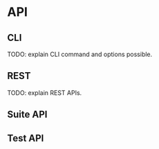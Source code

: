 # API

## CLI

TODO: explain CLI command and options possible.

## REST

TODO: explain REST APIs.

## Suite API



## Test API

